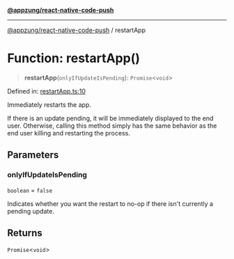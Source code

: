 [**@appzung/react-native-code-push**](../README.md)

---

[@appzung/react-native-code-push](../README.md) / restartApp

# Function: restartApp()

> **restartApp**(`onlyIfUpdateIsPending`): `Promise`\<`void`\>

Defined in: [restartApp.ts:10](https://github.com/AppZung/react-native-code-push/blob/c18933fc82ce614eded3156d1f391ab8a21d21d7/src/restartApp.ts#L10)

Immediately restarts the app.

If there is an update pending, it will be immediately displayed to the end user. Otherwise, calling this method simply has the same behavior as the end user killing and restarting the process.

## Parameters

### onlyIfUpdateIsPending

`boolean` = `false`

Indicates whether you want the restart to no-op if there isn't currently a pending update.

## Returns

`Promise`\<`void`\>
